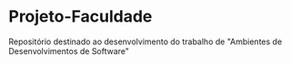 # Projeto-Faculdade
Repositório destinado ao desenvolvimento do trabalho de "Ambientes de Desenvolvimentos de Software"

